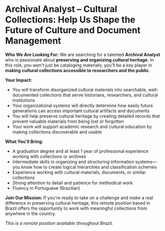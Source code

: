 # Archival Analyst – Cultural Collections: Help Us Shape the Future of Culture and Document Management

**Who We Are Looking For:**
We are searching for a talented **Archival Analyst** who is passionate about **preserving and organizing cultural heritage**. In this role, you won't just be cataloging materials; you'll be a key player in **making cultural collections accessible to researchers and the public**.

**Your Impact:**
- You will transform disorganized cultural materials into searchable, well-documented collections that serve historians, researchers, and cultural institutions
- Your organizational systems will directly determine how easily future generations can access important cultural artifacts and documents
- You will help preserve cultural heritage by creating detailed records that prevent valuable materials from being lost or forgotten
- Your work will support academic research and cultural education by making collections discoverable and usable

**What You'll Bring:**
- A graduation degree and at least 1 year of professional experience working with collections or archives
- Intermediate skills in organizing and structuring information systems—you know how to create logical hierarchies and classification schemes
- Experience working with cultural materials, documents, or similar collections
- Strong attention to detail and patience for methodical work
- Fluency in Portuguese (Brazilian)

**Join Our Mission:**
If you're ready to take on a challenge and make a real difference in preserving cultural heritage, this remote position based in Brazil offers the opportunity to work with meaningful collections from anywhere in the country.

*This is a remote position available throughout Brazil.*